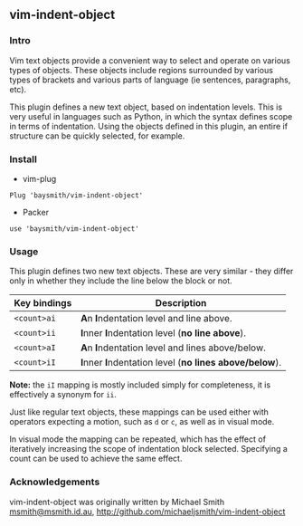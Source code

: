 ## vim-indent-object

### Intro

Vim text objects provide a convenient way to select and operate on various
types of objects. These objects include regions surrounded by various types of
brackets and various parts of language (ie sentences, paragraphs, etc).

This plugin defines a new text object, based on indentation levels. This is
very useful in languages such as Python, in which the syntax defines scope in
terms of indentation. Using the objects defined in this plugin, an entire if
structure can be quickly selected, for example.

### Install

- vim-plug

```vim
Plug 'baysmith/vim-indent-object'
```

- Packer
```vim
use 'baysmith/vim-indent-object'
```

### Usage

This plugin defines two new text objects. These are very similar - they differ
only in whether they include the line below the block or not.

| Key bindings | Description                                                 |
| ------------ | ----------------------------------------------------------- |
| `<count>ai`  | **A**n **I**ndentation level and line above.                |
| `<count>ii`  | **I**nner **I**ndentation level (**no line above**).        |
| `<count>aI`  | **A**n **I**ndentation level and lines above/below.         |
| `<count>iI`  | **I**nner **I**ndentation level (**no lines above/below**). |

**Note:** the `iI` mapping is mostly included simply for completeness, it is
effectively a synonym for `ii`.

Just like regular text objects, these mappings can be used either with
operators expecting a motion, such as `d` or `c`, as well as in visual mode.

In visual mode the mapping can be repeated, which has the effect of
iteratively increasing the scope of indentation block selected. Specifying a
count can be used to achieve the same effect.

### Acknowledgements

vim-indent-object was originally written by Michael Smith <msmith@msmith.id.au>,
http://github.com/michaeljsmith/vim-indent-object

